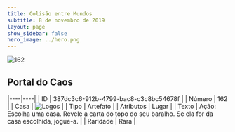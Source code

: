 ```yaml
---
title: Colisão entre Mundos
subtitle: 8 de novembro de 2019
layout: page
show_sidebar: false
hero_image: ../hero.png
---
```


![162](https://cdn.keyforgegame.com/media/card_front/pt/452_162_QX9RRXXRRVRR_pt.png)

## Portal do Caos

|----|----|
| ID | 387dc3c6-912b-4799-bac8-c3c8bc54678f |
| Número | 162 |
| Casa | ![Logos](https://archonarcana.com/images/thumb/c/ce/Logos.png/22px-Logos.png "Logos") |
| Tipo | Artefato |
| Atributos | Lugar |
| Texto | Ação: Escolha uma casa. Revele a carta do topo do seu baralho. Se ela for da casa escolhida, jogue-a. |
| Raridade | Rara |
